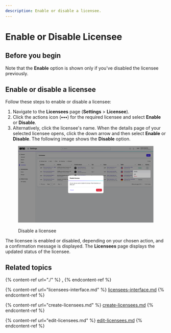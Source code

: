 ```yaml
---
description: Enable or disable a licensee.
---
```


# Enable or Disable Licensee

## Before you begin

Note that the **Enable** option is shown only if you've disabled the licensee previously.

## Enable or disable a licensee

Follow these steps to enable or disable a licensee:

1. Navigate to the **Licensees** page (**Settings** > **Licensee**).
2. Click the actions icon (**•••**) for the required licensee and select **Enable** or **Disable**. &#x20;
3. Alternatively, click the licensee's name. When the details page of your selected licensee opens, click the down arrow and then select **Enable** or **Disable**. The following image shows the **Disable** option.&#x20;

<figure><img src="../../../.gitbook/assets/image (916).png" alt=""><figcaption><p>Disable a licensee</p></figcaption></figure>

The licensee is enabled or disabled, depending on your chosen action, and a confirmation message is displayed. The **Licensees** page displays the updated status of the licensee.

## Related topics

{% content-ref url="./" %}
[.](./)
{% endcontent-ref %}

{% content-ref url="licensees-interface.md" %}
[licensees-interface.md](licensees-interface.md)
{% endcontent-ref %}

{% content-ref url="create-licensees.md" %}
[create-licensees.md](create-licensees.md)
{% endcontent-ref %}

{% content-ref url="edit-licensees.md" %}
[edit-licensees.md](edit-licensees.md)
{% endcontent-ref %}
